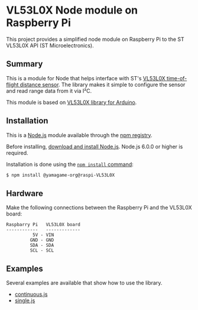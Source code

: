 # VL53L0X Node module on Raspberry Pi

This project provides a simplified node module on Raspberry Pi to the ST VL53L0X API (ST Microelectronics).

## Summary

This is a module for Node that helps interface with ST's [VL53L0X time-of-flight distance sensor](https://www.pololu.com/product/2490). The library makes it simple to configure the sensor and read range data from it via I&sup2;C.

This module is based on [VL53L0X library for Arduino](https://github.com/pololu/vl53l0x-arduino).

## Installation

This is a [Node.js](https://nodejs.org/en/) module available through the
[npm registry](https://www.npmjs.com/).

Before installing, [download and install Node.js](https://nodejs.org/en/download/).
Node.js 6.0.0 or higher is required.

Installation is done using the
[`npm install` command](https://docs.npmjs.com/getting-started/installing-npm-packages-locally):

```bash
$ npm install @yamagame-org@raspi-VL53L0X
```

## Hardware

Make the following connections between the Raspberry Pi and the VL53L0X board:

    Raspbarry Pi   VL53L0X board
    ------------   -------------
              5V - VIN
             GND - GND
             SDA - SDA
             SCL - SCL

## Examples

Several examples are available that show how to use the library.

- [continuous.js](./examples/continuous.js)
- [single.js](./examples/single.js)
